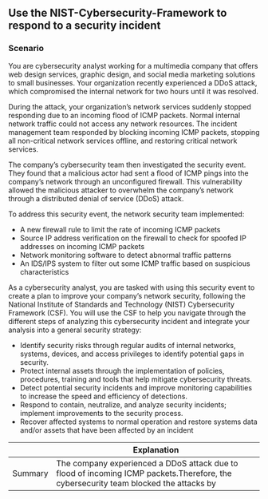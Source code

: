 ## Use the NIST-Cybersecurity-Framework to respond to a security incident 
### Scenario
You are cybersecurity analyst working for a multimedia company that offers web design services, graphic design, and social media marketing solutions to small businesses. Your organization recently experienced a DDoS attack, which compromised the internal network for two hours until it was resolved. 

During the attack, your organization’s network services suddenly stopped responding due to an incoming flood of ICMP packets. Normal internal network traffic could not access any network resources. The incident management team responded by blocking incoming ICMP packets, stopping all non-critical network services offline, and restoring critical network services. 

The company’s cybersecurity team then investigated the security event. They found that a malicious actor had sent a flood of ICMP pings into the company’s network through an unconfigured firewall. This vulnerability allowed the malicious attacker to overwhelm the company’s network through a distributed denial of service (DDoS) attack. 

To address this security event, the network security team implemented: 
-	A new firewall rule to limit the rate of incoming ICMP packets
-	Source IP address verification on the firewall to check for spoofed IP addresses on incoming ICMP packets
-	Network monitoring software to detect abnormal traffic patterns
-	An IDS/IPS system to filter out some ICMP traffic based on suspicious characteristics

As a cybersecurity analyst, you are tasked with using this security event to create a plan to improve your company’s network security, following the National Institute of Standards and Technology (NIST) Cybersecurity Framework (CSF). You will use the CSF to help you navigate through the different steps of analyzing this cybersecurity incident and integrate your analysis into a general security strategy:

- Identify security risks through regular audits of internal networks, systems, devices, and access privileges to identify potential gaps in security. 
-	Protect internal assets through the implementation of policies, procedures, training and tools that help mitigate cybersecurity threats. 
-	Detect potential security incidents and improve monitoring capabilities to increase the speed and efficiency of detections. 
-	Respond to contain, neutralize, and analyze security incidents; implement improvements to the security process. 
-	Recover affected systems to normal operation and restore systems data and/or assets that have been affected by an incident

|   | Explanation | 
|---|---|
|Summary| The company experienced a DDoS attack due to flood of incoming ICMP packets.Therefore, the cybersecurity team blocked the attacks by  | 
